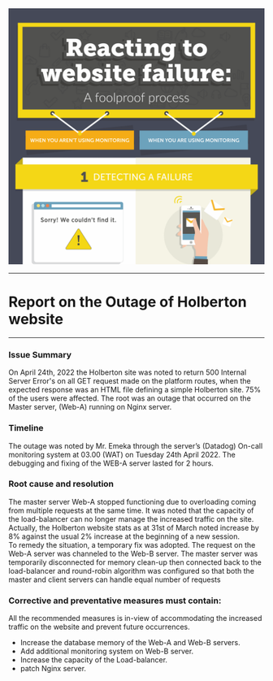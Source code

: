 
<img src=./image.png>

------------
# Report on the Outage of Holberton website
------------

### Issue Summary
On  April 24th, 2022 the Holberton site was noted to return 500 Internal Server Error's  on all GET request made on the platform routes, when the expected response was an HTML file defining a simple Holberton site. 75% of the users were affected. The root was an outage that occurred on the Master server, (Web-A) running on Nginx server.

### Timeline
The outage was noted by Mr. Emeka through the server’s (Datadog) On-call monitoring system at 03.00 (WAT) on Tuesday 24th April 2022. The debugging and fixing of the WEB-A server lasted for 2 hours. 

### Root cause and resolution
The master server Web-A stopped functioning due to overloading coming from multiple requests at the same time. It was noted that the capacity of the load-balancer can no longer manage the increased traffic on the site. Actually, the Holberton website stats as at 31st of March noted increase by 8% against the usual 2% increase at the beginning of a new session.  
To remedy the situation, a temporary fix was adopted. The request on the Web-A server was channeled to the Web-B server. The master server was temporarily disconnected for memory clean-up then connected back to the load-balancer and round-robin algorithm was configured so that both the master and client servers can handle equal number of requests

### Corrective and preventative measures must contain:
All the recommended measures is in-view of accommodating the increased traffic on the website and prevent future occurrences.
-	Increase the database memory of the Web-A and Web-B servers.  
-	Add additional monitoring system on Web-B server.
-	Increase the capacity of the Load-balancer.
-	patch Nginx server.

